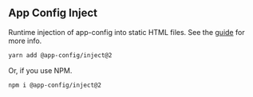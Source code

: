 ## App Config Inject

Runtime injection of app-config into static HTML files.
See the [guide](https://app-config.dev/guide/webpack/inject.html) for more info.

```sh
yarn add @app-config/inject@2
```

Or, if you use NPM.

```shell
npm i @app-config/inject@2
```
